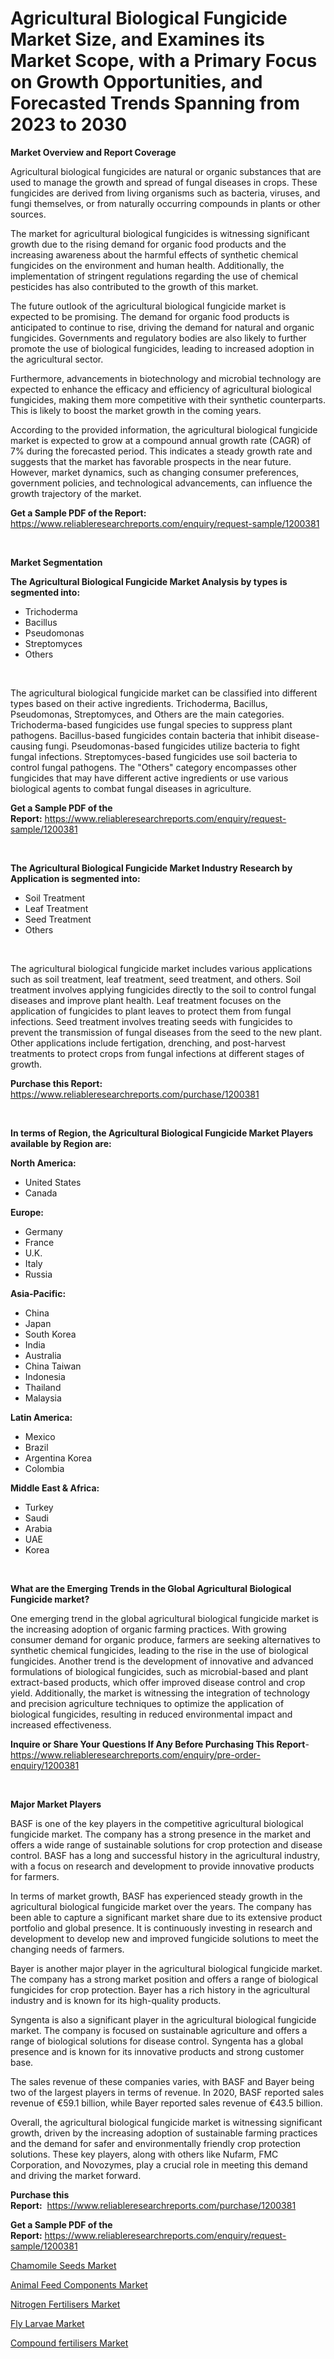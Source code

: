 <p><h1>Agricultural Biological Fungicide Market Size, and Examines its Market Scope, with a Primary Focus on Growth Opportunities, and Forecasted Trends Spanning from 2023 to 2030</h1></p><p><strong>Market Overview and Report Coverage</strong></p>
<p><p>Agricultural biological fungicides are natural or organic substances that are used to manage the growth and spread of fungal diseases in crops. These fungicides are derived from living organisms such as bacteria, viruses, and fungi themselves, or from naturally occurring compounds in plants or other sources.</p><p>The market for agricultural biological fungicides is witnessing significant growth due to the rising demand for organic food products and the increasing awareness about the harmful effects of synthetic chemical fungicides on the environment and human health. Additionally, the implementation of stringent regulations regarding the use of chemical pesticides has also contributed to the growth of this market.</p><p>The future outlook of the agricultural biological fungicide market is expected to be promising. The demand for organic food products is anticipated to continue to rise, driving the demand for natural and organic fungicides. Governments and regulatory bodies are also likely to further promote the use of biological fungicides, leading to increased adoption in the agricultural sector.</p><p>Furthermore, advancements in biotechnology and microbial technology are expected to enhance the efficacy and efficiency of agricultural biological fungicides, making them more competitive with their synthetic counterparts. This is likely to boost the market growth in the coming years.</p><p>According to the provided information, the agricultural biological fungicide market is expected to grow at a compound annual growth rate (CAGR) of 7% during the forecasted period. This indicates a steady growth rate and suggests that the market has favorable prospects in the near future. However, market dynamics, such as changing consumer preferences, government policies, and technological advancements, can influence the growth trajectory of the market.</p></p>
<p><strong>Get a Sample PDF of the Report:</strong> <a href="https://www.reliableresearchreports.com/enquiry/request-sample/1200381">https://www.reliableresearchreports.com/enquiry/request-sample/1200381</a></p>
<p>&nbsp;</p>
<p><strong>Market Segmentation</strong></p>
<p><strong>The Agricultural Biological Fungicide Market Analysis by types is segmented into:</strong></p>
<p><ul><li>Trichoderma</li><li>Bacillus</li><li>Pseudomonas</li><li>Streptomyces</li><li>Others</li></ul></p>
<p>&nbsp;</p>
<p><p>The agricultural biological fungicide market can be classified into different types based on their active ingredients. Trichoderma, Bacillus, Pseudomonas, Streptomyces, and Others are the main categories. Trichoderma-based fungicides use fungal species to suppress plant pathogens. Bacillus-based fungicides contain bacteria that inhibit disease-causing fungi. Pseudomonas-based fungicides utilize bacteria to fight fungal infections. Streptomyces-based fungicides use soil bacteria to control fungal pathogens. The "Others" category encompasses other fungicides that may have different active ingredients or use various biological agents to combat fungal diseases in agriculture.</p></p>
<p><strong>Get a Sample PDF of the Report:</strong>&nbsp;<a href="https://www.reliableresearchreports.com/enquiry/request-sample/1200381">https://www.reliableresearchreports.com/enquiry/request-sample/1200381</a></p>
<p>&nbsp;</p>
<p><strong>The Agricultural Biological Fungicide Market Industry Research by Application is segmented into:</strong></p>
<p><ul><li>Soil Treatment</li><li>Leaf Treatment</li><li>Seed Treatment</li><li>Others</li></ul></p>
<p>&nbsp;</p>
<p><p>The agricultural biological fungicide market includes various applications such as soil treatment, leaf treatment, seed treatment, and others. Soil treatment involves applying fungicides directly to the soil to control fungal diseases and improve plant health. Leaf treatment focuses on the application of fungicides to plant leaves to protect them from fungal infections. Seed treatment involves treating seeds with fungicides to prevent the transmission of fungal diseases from the seed to the new plant. Other applications include fertigation, drenching, and post-harvest treatments to protect crops from fungal infections at different stages of growth.</p></p>
<p><strong>Purchase this Report:</strong>&nbsp; <a href="https://www.reliableresearchreports.com/purchase/1200381">https://www.reliableresearchreports.com/purchase/1200381</a></p>
<p>&nbsp;</p>
<p><strong>In terms of Region, the Agricultural Biological Fungicide Market Players available by Region are:</strong></p>
<p>
    <p> <strong> North America: </strong>
        <ul>
            <li>United States</li>
            <li>Canada</li>
        </ul>
        </p> 
    <p> <strong> Europe: </strong>
        <ul>
            <li>Germany</li>
            <li>France</li>
            <li>U.K.</li>
            <li>Italy</li>
            <li>Russia</li>
        </ul>
        </p> 
    <p> <strong> Asia-Pacific: </strong>
        <ul>
            <li>China</li>
            <li>Japan</li>
            <li>South Korea</li>
            <li>India</li>
            <li>Australia</li>
            <li>China Taiwan</li>
            <li>Indonesia</li>
            <li>Thailand</li>
            <li>Malaysia</li>
        </ul>
        </p> 
    <p> <strong> Latin America: </strong>
        <ul>
            <li>Mexico</li>
            <li>Brazil</li>
            <li>Argentina Korea</li>
            <li>Colombia</li>
        </ul>
        </p> 
    <p> <strong> Middle East & Africa: </strong>
        <ul>
            <li>Turkey</li>
            <li>Saudi</li>
            <li>Arabia</li>
            <li>UAE</li>
            <li>Korea</li>
        </ul>
    </p>
    </p>
<p>&nbsp;</p>
<p><strong>What are the Emerging Trends in the Global Agricultural Biological Fungicide market?</strong></p>
<p><p>One emerging trend in the global agricultural biological fungicide market is the increasing adoption of organic farming practices. With growing consumer demand for organic produce, farmers are seeking alternatives to synthetic chemical fungicides, leading to the rise in the use of biological fungicides. Another trend is the development of innovative and advanced formulations of biological fungicides, such as microbial-based and plant extract-based products, which offer improved disease control and crop yield. Additionally, the market is witnessing the integration of technology and precision agriculture techniques to optimize the application of biological fungicides, resulting in reduced environmental impact and increased effectiveness.</p></p>
<p><strong>Inquire or Share Your Questions If Any Before Purchasing This Report</strong>- <a href="https://www.reliableresearchreports.com/enquiry/pre-order-enquiry/1200381">https://www.reliableresearchreports.com/enquiry/pre-order-enquiry/1200381</a></p>
<p>&nbsp;</p>
<p><strong>Major Market Players</strong></p>
<p><p>BASF is one of the key players in the competitive agricultural biological fungicide market. The company has a strong presence in the market and offers a wide range of sustainable solutions for crop protection and disease control. BASF has a long and successful history in the agricultural industry, with a focus on research and development to provide innovative products for farmers.</p><p>In terms of market growth, BASF has experienced steady growth in the agricultural biological fungicide market over the years. The company has been able to capture a significant market share due to its extensive product portfolio and global presence. It is continuously investing in research and development to develop new and improved fungicide solutions to meet the changing needs of farmers.</p><p>Bayer is another major player in the agricultural biological fungicide market. The company has a strong market position and offers a range of biological fungicides for crop protection. Bayer has a rich history in the agricultural industry and is known for its high-quality products.</p><p>Syngenta is also a significant player in the agricultural biological fungicide market. The company is focused on sustainable agriculture and offers a range of biological solutions for disease control. Syngenta has a global presence and is known for its innovative products and strong customer base.</p><p>The sales revenue of these companies varies, with BASF and Bayer being two of the largest players in terms of revenue. In 2020, BASF reported sales revenue of €59.1 billion, while Bayer reported sales revenue of €43.5 billion.</p><p>Overall, the agricultural biological fungicide market is witnessing significant growth, driven by the increasing adoption of sustainable farming practices and the demand for safer and environmentally friendly crop protection solutions. These key players, along with others like Nufarm, FMC Corporation, and Novozymes, play a crucial role in meeting this demand and driving the market forward.</p></p>
<p><strong>Purchase this Report:</strong>&nbsp;&nbsp;<a href="https://www.reliableresearchreports.com/purchase/1200381">https://www.reliableresearchreports.com/purchase/1200381</a></p>
<p></p>
<p><strong>Get a Sample PDF of the Report:</strong>&nbsp;<a href="https://www.reliableresearchreports.com/enquiry/request-sample/1200381">https://www.reliableresearchreports.com/enquiry/request-sample/1200381</a></p>
<p><p><a href="https://github.com/zebdakicsin/Market-Research-Report-List-1/blob/main/chamomile-seeds-market.md">Chamomile Seeds Market</a></p><p><a href="https://github.com/kholmovskayalyudmila/Market-Research-Report-List-1/blob/main/animal-feed-components-market.md">Animal Feed Components Market</a></p><p><a href="https://github.com/merzlyukov93/Market-Research-Report-List-1/blob/main/nitrogen-fertilisers-market.md">Nitrogen Fertilisers Market</a></p><p><a href="https://github.com/melchekhinf/Market-Research-Report-List-1/blob/main/fly-larvae-market.md">Fly Larvae Market</a></p><p><a href="https://github.com/sofyaavrova/Market-Research-Report-List-1/blob/main/compound-fertilisers-market.md">Compound fertilisers Market</a></p></p>